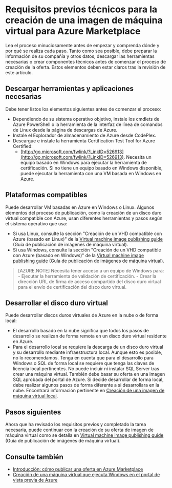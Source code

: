 <properties
   pageTitle="Requisitos previos técnicos para la creación de una imagen de máquina virtual para Azure Marketplace | Microsoft Azure"
   description="Entienda los requisitos para crear e implementar una imagen de máquina virtual en Azure Marketplace para que otros usuarios la compren."
   services="marketplace-publishing"
   documentationCenter=""
   authors="HannibalSII"
   manager=""
   editor=""/>

<tags
  ms.service="marketplace"
  ms.devlang="na"
  ms.topic="article"
  ms.tgt_pltfrm="Azure"
  ms.workload="na"
  ms.date="02/04/2016"
  ms.author="hascipio; v-divte"/>

# Requisitos previos técnicos para la creación de una imagen de máquina virtual para Azure Marketplace
Lea el proceso minuciosamente antes de empezar y comprenda dónde y por qué se realiza cada paso. Tanto como sea posible, debe preparar la información de su compañía y otros datos, descargar las herramientas necesarias o crear componentes técnicos antes de comenzar el proceso de creación de la oferta. Estos elementos deben estar claros tras la revisión de este artículo.

## Descargar herramientas y aplicaciones necesarias
Debe tener listos los elementos siguientes antes de comenzar el proceso:

- Dependiendo de su sistema operativo objetivo, instale los cmdlets de Azure PowerShell o la herramienta de la interfaz de línea de comandos de Linux desde la página de descargas de Azure.
- Instale el Explorador de almacenamiento de Azure desde CodePlex.
- Descargue e instale la herramienta Certification Test Tool for Azure Certified:
  - [http://go.microsoft.com/fwlink/?LinkID=526913](http://go.microsoft.com/fwlink/?LinkID=526913). Necesita un equipo basado en Windows para ejecutar la herramienta de certificación. Si no tiene un equipo basado en Windows disponible, puede ejecutar la herramienta con una VM basada en Windows en Azure.

## Plataformas compatibles
Puede desarrollar VM basadas en Azure en Windows o Linux. Algunos elementos del proceso de publicación, como la creación de un disco duro virtual compatible con Azure, usan diferentes herramientas y pasos según el sistema operativo que usa:

- Si usa Linux, consulte la sección "Creación de un VHD compatible con Azure (basado en Linux)" de la [Virtual machine image publishing guide](marketplace-publishing-vm-image-creation.md) (Guía de publicación de imágenes de máquina virtual).
- Si usa Windows, consulte la sección "Creación de un VHD compatible con Azure (basado en Windows)" de la [Virtual machine image publishing guide](marketplace-publishing-vm-image-creation.md) (Guía de publicación de imágenes de máquina virtual).

> [AZURE.NOTE] Necesita tener acceso a un equipo de Windows para: - Ejecutar la herramienta de validación de certificación. - Crear la dirección URL de firma de acceso compartido del disco duro virtual para el envío de certificación del disco duro virtual.

## Desarrollar el disco duro virtual
Puede desarrollar discos duros virtuales de Azure en la nube o de forma local:

- El desarrollo basado en la nube significa que todos los pasos de desarrollo se realizan de forma remota en un disco duro virtual residente en Azure.
- Para el desarrollo local se requiere la descarga de un disco duro virtual y su desarrollo mediante infraestructura local. Aunque esto es posible, no lo recomendamos. Tenga en cuenta que para el desarrollo para Windows o SQL de forma local se requiere que tenga las claves de licencia local pertinentes. No puede incluir ni instalar SQL Server tras crear una máquina virtual. También debe basar su oferta en una imagen SQL aprobada del portal de Azure. Si decide desarrollar de forma local, debe realizar algunos pasos de forma diferente a si desarrollara en la nube. Encontrará información pertinente en [Creación de una imagen de máquina virtual local](marketplace-publishing-vm-image-creation-on-premise.md).

## Pasos siguientes
Ahora que ha revisado los requisitos previos y completado la tarea necesaria, puede continuar con la creación de su oferta de imagen de máquina virtual como se detalla en [Virtual machine image publishing guide](marketplace-publishing-vm-image-creation.md) (Guía de publicación de imágenes de máquina virtual).

## Consulte también
- [Introducción: cómo publicar una oferta en Azure Marketplace](marketplace-publishing-getting-started.md)
- [Creación de una máquina virtual que ejecuta Windows en el portal de vista previa de Azure](../virtual-machines/virtual-machines-windows-tutorial/)


[link-acct-creation]: marketplace-publishing-accounts-creation-registration.md

<!---HONumber=AcomDC_0211_2016-->